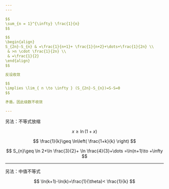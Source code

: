 ```yaml
---
---

$$
\sum_{n = 1}^{\infty} \frac{1}{n}
$$

$$
\begin{align}
S_{2n}-S_{n} & =\frac{1}{n+1}+ \frac{1}{n+2}+\dots+\frac{1}{2n} \\
 & >n \cdot \frac{1}{2n} \\
 & =\frac{1}{2}
\end{align}
$$

反设收敛

$$
\implies \lim_{ n \to \infty } (S_{2n}-S_{n})=S-S=0
$$

矛盾，因此级数不收敛

---
```


另法：不等式放缩

$$
x\geq \ln(1+x)
$$

$$
\frac{1}{k}\geq \ln\left( \frac{1+k}{k} \right)
$$

$$
S_{n}\geq \ln 2+\ln \frac{3}{2}+ \ln \frac{4}{3}+\dots
=\ln(n+1)\to +\infty
$$

---

另法：中值不等式

$$
\ln(k+1)-\ln(k)=\frac{1}{\theta}< \frac{1}{k}
$$
